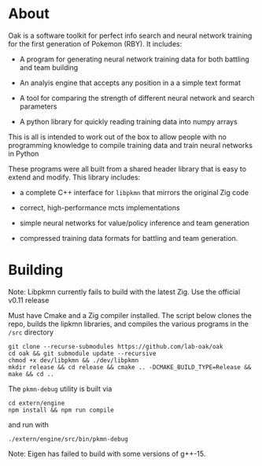 # About

Oak is a software toolkit for perfect info search and neural network training for the first generation of Pokemon (RBY). It includes:

* A program for generating neural network training data for both battling and team building

* An analyis engine that accepts any position in a a simple text format

* A tool for comparing the strength of different neural network and search parameters

* A python library for quickly reading training data into numpy arrays

This is all is intended to work out of the box to allow people with no programming knowledge to compile training data and train neural networks in Python

These programs were all built from a shared header library that is easy to extend and modify. This library includes:

* a complete C++ interface for `libpkmn` that mirrors the original Zig code

* correct, high-performance mcts implementations

* simple neural networks for value/policy inference and team generation

* compressed training data formats for battling and team generation.

# Building

Note: Libpkmn currently fails to build with the latest Zig. Use the official v0.11 release

Must have Cmake and a Zig compiler installed. The script below clones the repo, builds the lipkmn libraries, and compiles the various programs in the `/src` directory

```
git clone --recurse-submodules https://github.com/lab-oak/oak
cd oak && git submodule update --recursive
chmod +x dev/libpkmn && ./dev/libpkmn
mkdir release && cd release && cmake .. -DCMAKE_BUILD_TYPE=Release && make && cd ..
```

The `pkmn-debug` utility is built via
```
cd extern/engine
npm install && npm run compile
```
and run with 
```
./extern/engine/src/bin/pkmn-debug
```

Note: Eigen has failed to build with some versions of g++-15.